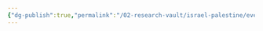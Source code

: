 ```yaml
---
{"dg-publish":true,"permalink":"/02-research-vault/israel-palestine/events/1948-arab-israeli-war/","created":"2025-08-20T16:03:17.068-04:00","updated":"2025-08-21T16:57:14.402-04:00"}
---
```


